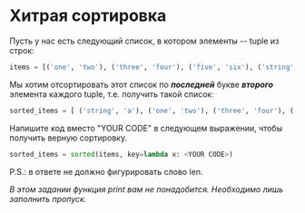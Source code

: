 # Хитрая сортировка #

Пусть у нас есть следующий список, в котором элементы -- tuple из строк:
```python
items = [('one', 'two'), ('three', 'four'), ('five', 'six'), ('string', 'a')]
```
Мы хотим отсортировать этот список по ***последней*** букве ***второго*** элемента каждого tuple, т.е. получить такой список:
```python
sorted_items = [ ('string', 'a'), ('one', 'two'), ('three', 'four'), ('five', 'six'),]
```
Напишите код вместо "YOUR CODE" в следующем выражении, чтобы получить верную сортировку.
```python
sorted_items = sorted(items, key=lambda x: <YOUR CODE>)
```
  
P.S.: в ответе не должно фигурировать слово len.

*В этом задании функция print вам не понадобится. Необходимо лишь заполнить пропуск.*